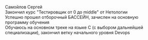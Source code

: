 Самойлов Сергей  
Закончил курс "Тестировщик от 0 до middle" от Нетологии  
Успешно прошел отборочный БАССЕЙН, зачислен на основную программу обучения  
Обучаюсь на основном треке на языке С (с выбором дальнейшей специализации), закончил ветку начального уровня Devops

